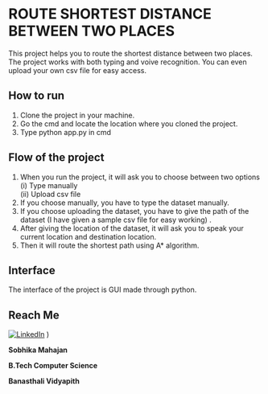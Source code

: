 # ROUTE SHORTEST DISTANCE BETWEEN TWO PLACES

This project helps you to route the shortest distance between two places. The project works with both typing and voive recognition. You can even upload your own csv file for easy access.

## How to run
1. Clone the project in your machine.
2. Go the cmd and locate the location where you cloned the project.
3. Type python app.py in cmd

## Flow of the project
1. When you run the project, it will ask you to choose between two options<br>
    (i) Type manually<br>
    (ii) Upload csv file
2. If you choose manually, you have to type the dataset manually.
3. If you choose uploading the dataset, you have to give the path of the dataset (I have given a sample csv file for easy working) .
4. After giving the location of the dataset, it will ask you to speak your current location and destination location.
5. Then it will route the shortest path using A* algorithm.

## Interface 
The interface of the project is GUI made through python.

## Reach Me
[![LinkedIn](https://img.shields.io/badge/LinkedIn-connect-blue.svg?logo=linkedin&logoColor=white)](https://www.linkedin.com/in/sobhika-mahajan-16776b1b8/) )

**Sobhika Mahajan**

**B.Tech Computer Science**

**Banasthali Vidyapith**


